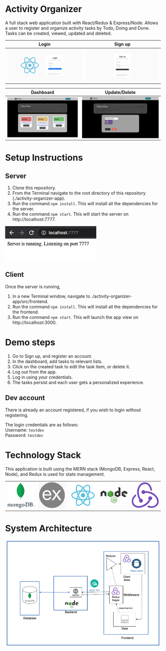 # Activity Organizer
A full stack web application built with React/Redux & Express/Node. 
Allows a user to register and organize activity tasks by Todo, Doing and Done. Tasks can be created, viewed, updated and deleted. 

| Login        | Sign up |
| ------------- |:-------------:| 
| <img src="https://github.com/talha-riaz/activity-organzer-app/blob/master/src/frontend/src/assets/login.png"></img>     | <img src="https://github.com/talha-riaz/activity-organzer-app/blob/master/src/frontend/src/assets/signup.png"></img> | 

| Dashboard        | Update/Delete |
| ------------- |:-------------:| 
| <img src="https://github.com/talha-riaz/activity-organzer-app/blob/master/src/frontend/src/assets/app1.png"></img>     | <img src="https://github.com/talha-riaz/activity-organzer-app/blob/master/src/frontend/src/assets/app.png"></img> | 

# Setup Instructions

## Server

1. Clone this repository.
2. From the Terminal navigate to the root directory of this repository (./activity-organizer-app).
3. Run the command `npm install`. This will install all the dependencies for the server.
4. Run the command `npm start`. This will start the server on http://localhost:7777.

 <img src="https://github.com/talha-riaz/activity-organzer-app/blob/master/src/frontend/src/assets/server.png"></img>


## Client
Once the server is running,

1. In a new Terminal window, navigate to ./activity-organizer-app/src/frontend.
2. Run the command `npm install`. This will install all the dependencies for the frontend.
3. Run the command `npm start`. This will launch the app view on http://localhost:3000.



# Demo steps

1. Go to Sign up, and register an account. 
2. In the dashboard, add tasks to relevant lists.
3. Click on the created task to edit the task item, or delete it. 
4. Log out from the app.
5. Log in using your credentials.
6. The tasks persist and each user gets a personalized experience. 

## Dev account
There is already an account registered, if you wish to login without registering. 

The login credentials are as follows:
</br>
Username: `testdev`
</br>
Password: `testdev`

# Technology Stack
This application is built using the MERN stack (MongoDB, Express, React, Node), and Redux is used for state management.  

|  |  |  |  |  |
|---|---|---|---|---|
| <img src="https://github.com/talha-riaz/activity-organzer-app/blob/master/src/frontend/src/assets/mongo.png" width="500px" ></img>  | <img src="https://github.com/talha-riaz/activity-organzer-app/blob/master/src/frontend/src/assets/express.png" width="500px"></img>  | <img src="https://github.com/talha-riaz/activity-organzer-app/blob/master/src/frontend/src/assets/react-logo.png" width="500px"></img>  | <img src="https://github.com/talha-riaz/activity-organzer-app/blob/master/src/frontend/src/assets/node.png" width="500px"></img>  |  <img src="https://github.com/talha-riaz/activity-organzer-app/blob/master/src/frontend/src/assets/redux.png" width="500px"></img> |


# System Architecture
<img src="https://github.com/talha-riaz/activity-organzer-app/blob/master/src/frontend/src/assets/SystemArchitecture.png"></img>

